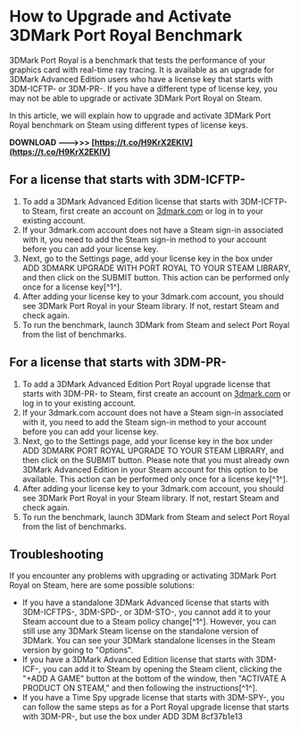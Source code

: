 
 
# How to Upgrade and Activate 3DMark Port Royal Benchmark
 
3DMark Port Royal is a benchmark that tests the performance of your graphics card with real-time ray tracing. It is available as an upgrade for 3DMark Advanced Edition users who have a license key that starts with 3DM-ICFTP- or 3DM-PR-. If you have a different type of license key, you may not be able to upgrade or activate 3DMark Port Royal on Steam.
 
In this article, we will explain how to upgrade and activate 3DMark Port Royal benchmark on Steam using different types of license keys.
 
**DOWNLOAD --->>> [https://t.co/H9KrX2EKlV](https://t.co/H9KrX2EKlV)**


 
## For a license that starts with 3DM-ICFTP-
 
1. To add a 3DMark Advanced Edition license that starts with 3DM-ICFTP- to Steam, first create an account on [3dmark.com](https://www.3dmark.com) or log in to your existing account.
2. If your 3dmark.com account does not have a Steam sign-in associated with it, you need to add the Steam sign-in method to your account before you can add your license key.
3. Next, go to the Settings page, add your license key in the box under ADD 3DMARK UPGRADE WITH PORT ROYAL TO YOUR STEAM LIBRARY, and then click on the SUBMIT button. This action can be performed only once for a license key[^1^].
4. After adding your license key to your 3dmark.com account, you should see 3DMark Port Royal in your Steam library. If not, restart Steam and check again.
5. To run the benchmark, launch 3DMark from Steam and select Port Royal from the list of benchmarks.

## For a license that starts with 3DM-PR-

1. To add a 3DMark Advanced Edition Port Royal upgrade license that starts with 3DM-PR- to Steam, first create an account on [3dmark.com](https://www.3dmark.com) or log in to your existing account.
2. If your 3dmark.com account does not have a Steam sign-in associated with it, you need to add the Steam sign-in method to your account before you can add your license key.
3. Next, go to the Settings page, add your license key in the box under ADD 3DMARK PORT ROYAL UPGRADE TO YOUR STEAM LIBRARY, and then click on the SUBMIT button. Please note that you must already own 3DMark Advanced Edition in your Steam account for this option to be available. This action can be performed only once for a license key[^1^].
4. After adding your license key to your 3dmark.com account, you should see 3DMark Port Royal in your Steam library. If not, restart Steam and check again.
5. To run the benchmark, launch 3DMark from Steam and select Port Royal from the list of benchmarks.

## Troubleshooting
 
If you encounter any problems with upgrading or activating 3DMark Port Royal on Steam, here are some possible solutions:

- If you have a standalone 3DMark Advanced license that starts with 3DM-ICFTPS-, 3DM-SPD-, or 3DM-STO-, you cannot add it to your Steam account due to a Steam policy change[^1^]. However, you can still use any 3DMark Steam license on the standalone version of 3DMark. You can see your 3DMark standalone licenses in the Steam version by going to "Options".
- If you have a 3DMark Advanced Edition license that starts with 3DM-ICF-, you can add it to Steam by opening the Steam client, clicking the "+ADD A GAME" button at the bottom of the window, then "ACTIVATE A PRODUCT ON STEAM," and then following the instructions[^1^].
- If you have a Time Spy upgrade license that starts with 3DM-SPY-, you can follow the same steps as for a Port Royal upgrade license that starts with 3DM-PR-, but use the box under ADD 3DM 8cf37b1e13


